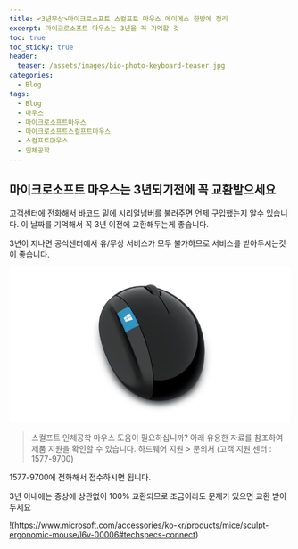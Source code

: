 ```yaml
---
title: <3년무상>마이크로소프트 스컬프트 마우스 에이에스 한방에 정리
excerpt: 마이크로소프트 마우스는 3년을 꼭 기억할 것
toc: true
toc_sticky: true
header:
  teaser: /assets/images/bio-photo-keyboard-teaser.jpg
categories:
  - Blog
tags:
  - Blog
  - 마우스
  - 마이크로소프트마우스
  - 마이크로소프트스컬프트마우스
  - 스컬프트마우스
  - 인체공학
---
```


## 마이크로소프트 마우스는 3년되기전에 꼭 교환받으세요

고객센터에 전화해서 바코드 밑에 시리얼넘버를 불러주면 언제 구입했는지 알수 있습니다. 이 날짜를 기억해서 꼭 3년 이전에 교환해두는게 좋습니다.

3년이 지나면 공식센터에서 유/무상 서비스가 모두 불가하므로 서비스를 받아두시는것이 좋습니다.

![microsoft sculpt](assets/markdown-img-paste-20191110205806466.png)



>스컬프트 인체공학 마우스
도움이 필요하십니까?
아래 유용한 자료를 참조하여 제품 지원을 확인할 수 있습니다.
하드웨어 지원 >
문의처 (고객 지원 센터 : 1577-9700)


1577-9700에 전화해서 접수하시면 됩니다.

3년 이내에는 증상에 상관없이 100% 교환되므로 조금이라도 문제가 있으면 교환 받아두세요

!(https://www.microsoft.com/accessories/ko-kr/products/mice/sculpt-ergonomic-mouse/l6v-00006#techspecs-connect)
